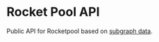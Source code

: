 # Rocket Pool API

Public API for Rocketpool based on [subgraph data](https://github.com/Data-Nexus/rocket-pool-mainnet).
